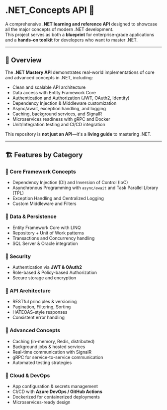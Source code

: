 # .NET_Concepts API 🚀

A comprehensive **.NET learning and reference API** designed to showcase all the major concepts of modern .NET development.  
This project serves as both a **blueprint** for enterprise-grade applications and a **hands-on toolkit** for developers who want to master .NET.

---

## 📖 Overview
The **.NET Mastery API** demonstrates real-world implementations of core and advanced concepts in .NET, including:  

- Clean and scalable API architecture  
- Data access with Entity Framework Core  
- Authentication and Authorization (JWT, OAuth2, Identity)  
- Dependency Injection & Middleware customization  
- Async/await, exception handling, and logging  
- Caching, background services, and SignalR  
- Microservices readiness with gRPC and Docker  
- Unit/Integration testing and CI/CD integration  

This repository is **not just an API**—it's a **living guide** to mastering .NET.

---

## 🏗️ Features by Category

### 🔹 Core Framework Concepts
- Dependency Injection (DI) and Inversion of Control (IoC)  
- Asynchronous Programming with `async/await` and Task Parallel Library (TPL)  
- Exception Handling and Centralized Logging  
- Custom Middleware and Filters  

### 🔹 Data & Persistence
- Entity Framework Core with LINQ  
- Repository + Unit of Work patterns  
- Transactions and Concurrency handling  
- SQL Server & Oracle integration  

### 🔹 Security
- Authentication via **JWT & OAuth2**  
- Role-based & Policy-based Authorization  
- Secure storage and encryption  

### 🔹 API Architecture
- RESTful principles & versioning  
- Pagination, Filtering, Sorting  
- HATEOAS-style responses  
- Consistent error handling  

### 🔹 Advanced Concepts
- Caching (in-memory, Redis, distributed)  
- Background jobs & hosted services  
- Real-time communication with SignalR  
- gRPC for service-to-service communication  
- Automated testing strategies  

### 🔹 Cloud & DevOps
- App configuration & secrets management  
- CI/CD with **Azure DevOps / GitHub Actions**  
- Dockerized for containerized deployments  
- Microservices-ready design  
